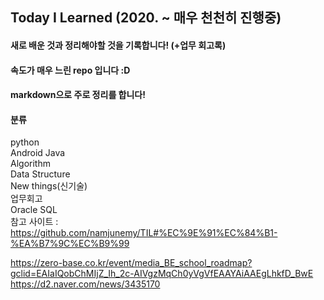 ## Today I Learned (2020. ~ 매우 천천히 진행중)
#### 새로 배운 것과 정리해야할 것을 기록합니다! (+업무 회고록)
#### 속도가 매우 느린 repo 입니다 :D
#### markdown으로 주로 정리를 합니다!

 
#### 분류
python <br/>
Android Java <br/>
Algorithm <br/>
Data Structure <br/>
New things(신기술) <br/>
업무회고<br/>
Oracle SQL<br/>
참고 사이트 : https://github.com/namjunemy/TIL#%EC%9E%91%EC%84%B1-%EA%B7%9C%EC%B9%99


https://zero-base.co.kr/event/media_BE_school_roadmap?gclid=EAIaIQobChMIjZ_Ih_2c-AIVgzMqCh0yVgVfEAAYAiAAEgLhkfD_BwE
https://d2.naver.com/news/3435170
  
